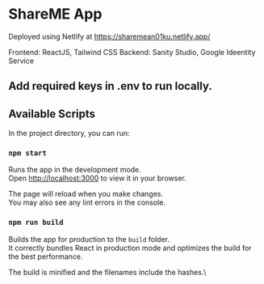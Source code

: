 # ShareME App

Deployed using Netlify at https://sharemean01ku.netlify.app/

Frontend:
  ReactJS, Tailwind CSS
Backend:
  Sanity Studio, Google Ideentity Service
  
## Add required keys in .env to run locally. 

## Available Scripts

In the project directory, you can run:

### `npm start`

Runs the app in the development mode.\
Open [http://localhost:3000](http://localhost:3000) to view it in your browser.

The page will reload when you make changes.\
You may also see any lint errors in the console.

### `npm run build`

Builds the app for production to the `build` folder.\
It correctly bundles React in production mode and optimizes the build for the best performance.

The build is minified and the filenames include the hashes.\
